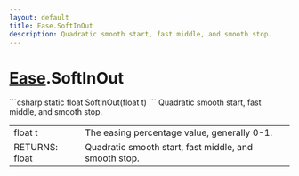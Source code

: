 ```yaml
---
layout: default
title: Ease.SoftInOut
description: Quadratic smooth start, fast middle, and smooth stop.
---
```

# [Ease]({{site.url}}/Pages/StereoKit.Framework/Ease.html).SoftInOut

<div class='signature' markdown='1'>
```csharp
static float SoftInOut(float t)
```
Quadratic smooth start, fast middle, and smooth stop.
</div>

|  |  |
|--|--|
|float t|The easing percentage value, generally 0-1.|
|RETURNS: float|Quadratic smooth start, fast middle, and smooth stop.|




